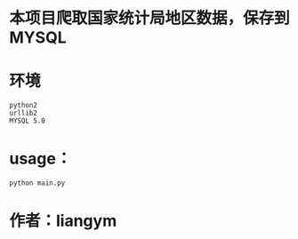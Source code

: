 # 本项目爬取国家统计局地区数据，保存到MYSQL


# 环境
	python2
	urllib2
	MYSQL 5.0

# usage：
	python main.py



# 作者：liangym
